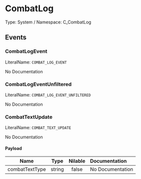 # CombatLog

Type: System / Namespace: C_CombatLog

## Events

### CombatLogEvent
LiteralName: `COMBAT_LOG_EVENT`

No Documentation

### CombatLogEventUnfiltered
LiteralName: `COMBAT_LOG_EVENT_UNFILTERED`

No Documentation

### CombatTextUpdate
LiteralName: `COMBAT_TEXT_UPDATE`

No Documentation

#### Payload
|Name|Type|Nilable|Documentation|
|:---:|:---:|:---:|:---|
|combatTextType|string|false|No Documentation|